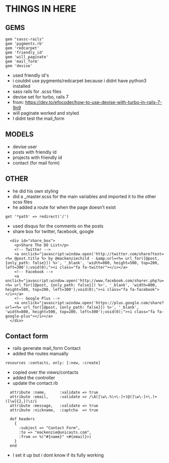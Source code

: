 # THINGS IN HERE

## GEMS

```
gem "sassc-rails"
gem 'pygments.rb'
gem 'redcarpet'
gem 'friendly_id'
gem 'will_paginate'
gem 'mail_form'
gem 'devise'
```

- used friendly id's
- i couldnt use pygments/redcarpet because i didnt have python3 installed
- sass rails for .scss files
- devise set for turbo, rails 7
- from: https://dev.to/efocoder/how-to-use-devise-with-turbo-in-rails-7-9n9
- will paginate worked and styled
- I didnt test the mail_form

## MODELS
- devise user
- posts with friendly id
- projects with friendly id
- contact (for mail form)

## OTHER
- he did his own styling
- did a _master.scss for the main variables and imported it to the other scss files
- he added a route for when the page doesn't exist

```
get '*path' => redirect('/')
```

- used disqus for the comments on the posts
- share box for twitter, facebook, google

```
  <div id="share_box">
    <p>Share The DO List</p>
    <!-- Twitter -->
    <a onclick="javascript:window.open('http://twitter.com/share?text=<%= @post.title %> by @mackenziechild - &amp;url=<%= url_for([@post, {only_path: false}]) %>', '_blank', 'width=800, height=500, top=200, left=300');void(0);"><i class="fa fa-twitter"></i></a>
    <!-- Facebook -->
    <a onclick="javascript:window.open('http://www.facebook.com/sharer.php?u=<%= url_for([@post, {only_path: false}]) %>', '_blank', 'width=800, height=500, top=200, left=300');void(0);"><i class="fa fa-facebook"></i></a>
    <!-- Google Plus -->
    <a onclick="javascript:window.open('https://plus.google.com/share?url=<%= url_for([@post, {only_path: false}]) %>', '_blank', 'width=800, height=500, top=200, left=300');void(0);"><i class="fa fa-google-plus"></i></a>
  </div>
```

## Contact form
- rails generate mail_form Contact
- added the routes manually

```
resources :contacts, only: [:new, :create]
```

- copied over the views/contacts
- added the controller
- update the contact.rb

```
  attribute :name,      :validate => true
  attribute :email,     :validate => /\A([\w\.%\+\-]+)@([\w\-]+\.)+([\w]{2,})\z/i
  attribute :message,   :validate => true
  attribute :nickname,  :captcha  => true

  def headers
    {
      :subject => "Contact Form",
      :to => "mackenzie@unicasts.com",
      :from => %("#{name}" <#{email}>)
    }
  end
```

- I set it up but i dont know if its fully working
